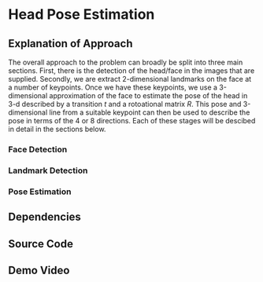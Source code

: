 # Head Pose Estimation

## Explanation of Approach

The overall approach to the problem can broadly be split into three main sections. First, there is the detection of the head/face in the images that are supplied. Secondly, we are extract 2-dimensional landmarks on the face at a number of keypoints. Once we have these keypoints, we use a 3-dimensional approximation of the face to estimate the pose of the head in 3-d described by a transition $t$ and a rotoational matrix $R$. This pose and 3-dimensional line from a suitable keypoint can then be used to describe the pose in terms of the 4 or 8 directions. Each of these stages will be descibed in detail in the sections below.

### Face Detection

### Landmark Detection

### Pose Estimation

## Dependencies

## Source Code

## Demo Video
